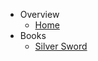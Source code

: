 <!-- _sidebar.md -->

* Overview
  * [Home](README)
* Books
  * [Silver Sword](books/silversword.pdf)